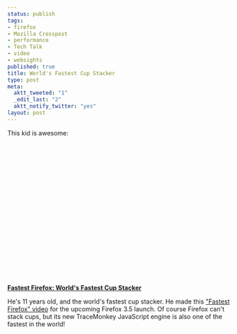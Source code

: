 ```yaml
--- 
status: publish
tags: 
- firefox
- Mozilla Crosspost
- performance
- Tech Talk
- video
- websights
published: true
title: World's Fastest Cup Stacker
type: post
meta: 
  aktt_tweeted: "1"
  _edit_last: "2"
  aktt_notify_twitter: "yes"
layout: post
---
```

This kid is awesome:

<div><object width="528" height="318"><param name="movie" value="http://www.dailymotion.com/swf/x9j4tt_fastest-firefox-worlds-fastest-cup_tech&related=0"></param><param name="allowFullScreen" value="true"></param><param name="allowScriptAccess" value="always"></param><embed src="http://www.dailymotion.com/swf/x9j4tt_fastest-firefox-worlds-fastest-cup_tech&related=0" type="application/x-shockwave-flash" width="528" height="318" allowFullScreen="true" allowScriptAccess="always"></embed></object><br /><b><a href="http://www.dailymotion.com/video/x9j4tt_fastest-firefox-worlds-fastest-cup_tech">Fastest Firefox: World's Fastest Cup Stacker</a></b></div>


He's 11 years old, and the world's fastest cup stacker. He made this <a href="http://blog.mozilla.com/blog/2009/06/08/fastest-firefox-part-2-more-speediness/">"Fastest Firefox" video</a> for the upcoming Firefox 3.5 launch. Of course Firefox can't stack cups, but its new TraceMonkey JavaScript engine is also one of the fastest in the world!
